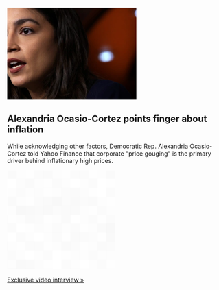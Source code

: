 
![Alexandria Ocasio-Cortez points finger about inflation](./20220131235846.png)
## Alexandria Ocasio-Cortez points finger about inflation

While acknowledging other factors, Democratic Rep. Alexandria Ocasio-Cortez told Yahoo Finance that corporate "price gouging" is the primary driver behind inflationary high prices.

![pic](../square_bg.png)

[Exclusive video interview  »](https://www.yahoo.com/finance/news/aoc-corporate-price-gouging-is-fueling-inflation-185623394.html)

